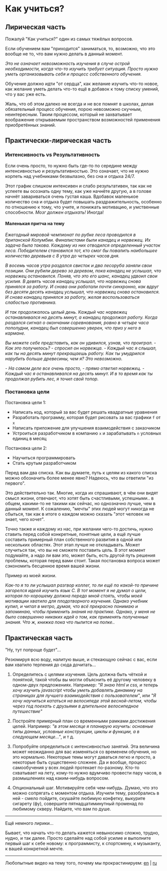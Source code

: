 # Как учиться?

## Лирическая часть

Пожалуй "Как учиться?" один из самых тяжёлых вопросов.

Если обучением вам "приходится" заниматься, то, возможно, что это вообще не то, 
что вам нужно делать в данный момент.

_Это не означает невозможность изучения в случе острой необходимости, 
когда что-то изучить требует ситуация. Просто нужно уметь организовывать себя
и процесс собственного обучения._

Обучение должно идти "от сердца", как желание изучить что-то новое,
как желание уметь делать что-то ещё в добавок к тому списку умений,
что у вас уже есть. 

Жаль, что об этом далеко не всегда и не все помнят в школах, делая обязательный 
процесс обучения, порою невозможно скучным, неинтересным. Таким процессом,
который не захватывает воображение открываемым пространством возможностей применения
приобретённых знаний.

## Практически-лирическая часть

### Интенсивность vs Результативность

Если очень просто, то нужно быть где-то по середине между интенсивностью и
результативностью. Это означает, что не нужно корпеть над учебниками безвылазно,
без сна и отдыха 24/7. 

Этот график слишком интенсивен и слабо результативен, так как не успеете вы осознать 
одну тему, как уже начнёте другую, а в голове начнёт завариваться очень густая каша.
Вдобавок маленькое количество сна и отдыха будет повышать раздражительность, особенно
по отношению к тому, что учите, и понижать мотивацию, и умственные способности.
*Мозг должен отдыхать!* Иногда!

#### Маленькая притча на тему

_Ежегодный мировой чемпионат по рубке леса проводился в британской Колумбии. 
Финалистами были канадец и норвежец. Их задача была такова. Каждому из них отводился 
определенный участок леса. Победителем становился тот, кто смог бы повалить 
наибольшее количество деревьев с 8 утра до четырех часов дня._
 
_В восемь часов утра раздался свисток и два лесоруба заняли свои позиции. 
Они рубили дерево за деревом, пока канадец не услышал, что норвежец остановился. 
Поняв, что это его шанс, канадец удвоил свои усилия. В девять часов канадец услышал, 
что норвежец снова принялся за работу. И снова они работали почти синхронно, 
как вдруг без десяти десять канадец услышал, что норвежец снова остановился. 
И снова канадец принялся за работу, желая воспользоваться слабостью противника._
 
_И так продолжалось целый день. Каждый час норвежец останавливался на десять минут, 
а канадец продолжал работу. Когда раздался сигнал о окончании соревнования, 
ровно в четыре часа пополудни, канадец был совершенно уверен, что приз у него в кармане._
 
_Вы можете себе представить, как он удивился, узнав, что проиграл.
\- Как это получилось? \- спросил он норвежца. \- Каждый час я слышал, как ты на десять 
минут прекращаешь работу. Как ты умудрился нарубить больше древесины, чем я? 
Это невозможно._

_\- На самом деле все очень просто, \- прямо ответил норвежец. \- Каждый час я 
останавливался на десять минут. И в то время как ты продолжал рубить лес, 
я точил свой топор._

### Постановка цели

Постановка цели 1:
* Написать код, который за вас будет решать квадратные уравнения
* Разработать программу, которая будет рисовать за вас графики `f` от `x`
* Написать приложение для улучшения взаимодействия с заказчиком
* Устроиться разработчиком в компанию `x` и зарабатывать `n` условных 
единиц в месяц

Постановка цели 2:
* Научиться программировать
* Стать крутым разработчиком

Перед вам два списка. Как вы думаете, путь к целям из какого списка можно
обозначить более менее явно? Надеюсь, что вы ответили "из первого".

Это действительно так. Многие, когда их спрашивают, в чём они видят
смысл жизни, отвечают, что хотят быть счастливыми, успешными.. в общем,
какими-то не такими как сейчас, но однозначно лучше, чем в данный момент. 
К сожалению, "мечты" этих людей могут никогда не сбыться, так как в итоге 
о каждом можно сказать "этот человек не знает, чего хочет".

Точно также и каждому из нас, при желании чего-то достичь, нужно ставить
перед собой конкретные, понятные цели, а ещё лучше составить примерный
план собственного развития в одной или нескольких областях. Этот этап
лучше не откладывать. Может случиться так, что вы не сможете поставить цель.
В этот момент подумайте, а надо ли вам это, может быть, есть другой путь
решения проблемы, которая перед вами стоит. Такая постановка вопроса
может сэкономить бесценное время вашей жизни.

Пример из моей жизни.

_Как-то я то ли услышал разгвор коллег, то ли ещё по какой-то причине
загорелся идеей изучить язык C. В тот момент я не думал о цели, которая
по-хорошему должна передо мной стоять, чтобы моей мотивации хватило для
плодотворного изучения. Однако учебник купил, и читал в метро, думая, что
всё прекрасно понимаю и запоминаю, чтобы применить знания на практике.
Однако, у меня не было совершенно никаких идей о том, как применять
полученные знания. Что ж, книжка пока что пылится на полке.._

## Практическая часть

"Ну, тут попроще будет"...

Резюмируя всю воду, налитую выше, и стекающую сейчас с вас,
если вам хватило терпения до сюда дочитать...

1. Определитесь с целями изучения. Цель должна быть чёткой и понятной, такой
чтобы вы могли объяснить её другому человеку в одном-двух предложениях.
Например: _"Я знаю html и css, и теперь хочу изучить
javascript чтобы уметь добавлять динамику на страницах для лучшего
взаимодействия с пользователем"_, или _"Я хочу научиться кататься на
велосипеде этой весной-летом, чтобы через год поехать с друзьями в длительное
велосипедное путешествие"_

2. Постройте примерный план со временными рамками достижения целей.
Например: _"в этом месяце я планирую изучить: основные типы данных, 
условные конструкции, циклы и функции, а в следующем месяце..."_, и т д.

3. Попробуйте определиться с интенсивностью занятий. Эта величина может
неожиданно для вас изменяться со временем обучения, но это нормально.
Некоторые темы могут даваться легко и просто, а некоторые быть 
существенно сложнее. Да и вообще, процесс самообучения у всех людей
протекает по-разному. Кто-то схватывает на лету, кому-то нужно вдумчиво
провести пару часов, в размышлениях над каким-нибудь вопросом.

4. Опциональный шаг. Мотивируйте себя чем-нибудь. Думаю, что это можно
сопрягать с моментом отдыха. Изучили тему, разобрались в ней - смело
пойдите, скушайте любимую конфетку, выкурите сигарету (фу), совершите
пятнадцатиминутный променад по любимому скверу. Найдите, что вам по душе.

---

Ещё немного лирики...

Бывает, что начать что-то делать кажется невыносимо сложно, трудно, нудно, и
так далее. Просто сделайте над собой усилие и выполните первый шаг к себе
новому: к программисту, к спортсмену, к музыканту, к вашей конкретной мечте.

---

Любопытные видео на тему того, почему мы прокрастинируем: 
[en](https://www.ted.com/talks/tim_urban_inside_the_mind_of_a_master_procrastinator/feedback?language=ru)
|
[ru](https://www.youtube.com/watch?v=fWR5SFhBUWc)